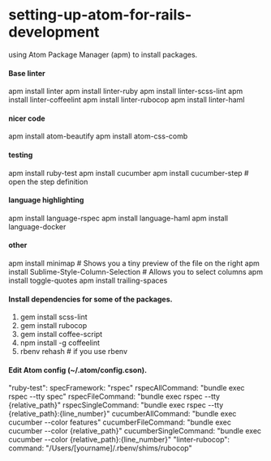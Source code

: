 # setting-up-atom-for-rails-development

using Atom Package Manager (apm) to install packages.

#### Base linter
apm install linter
apm install linter-ruby
apm install linter-scss-lint
apm install linter-coffeelint
apm install linter-rubocop
apm install linter-haml

#### nicer code
apm install atom-beautify
apm install atom-css-comb

#### testing
apm install ruby-test
apm install cucumber
apm install cucumber-step # open the step definition

#### language highlighting
apm install language-rspec
apm install language-haml
apm install language-docker

#### other
apm install minimap # Shows you a tiny preview of the file on the right
apm install Sublime-Style-Column-Selection # Allows you to select columns
apm install toggle-quotes
apm install trailing-spaces

#### Install dependencies for some of the packages.

1. gem install scss-lint
2. gem install rubocop
3. gem install coffee-script
4. npm install -g coffeelint
5. rbenv rehash # if you use rbenv

#### Edit Atom config (~/.atom/config.cson).

"ruby-test":
  specFramework: "rspec"
  rspecAllCommand: "bundle exec rspec --tty spec"
  rspecFileCommand: "bundle exec rspec --tty {relative_path}"
  rspecSingleCommand: "bundle exec rspec --tty {relative_path}:{line_number}"
  cucumberAllCommand: "bundle exec cucumber --color features"
  cucumberFileCommand: "bundle exec cucumber --color {relative_path}"
  cucumberSingleCommand: "bundle exec cucumber --color {relative_path}:{line_number}"
"linter-rubocop":
  command: "/Users/[yourname]/.rbenv/shims/rubocop"
